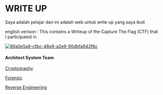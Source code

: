 # WRITE UP

Saya adalah pelajar dan ini adalah web untuk write up yang saya ikuti

english verison :
This contains a Writeup of the Capture The Flag (CTF) that I participated in


<a href="https://ibb.co/MGk708c"><img src="https://i.ibb.co/rc2Hrbx/86a0e5a9-cfbc-48e9-a2e9-90dbfa942f6c.jpg" alt="86a0e5a9-cfbc-48e9-a2e9-90dbfa942f6c" border="0"></a>

#### Architect System Team ####
<a href="https://github.com/Zhasta/CTF-ALL-WRITE-UP/tree/main/Architect%20System%20Team%20(writeup)/Cryptography"> Cryptography</a>

<a href="https://github.com/Zhasta/CTF-ALL-WRITE-UP/tree/main/Architect%20System%20Team%20(writeup)/Forensic"> Forensic</a>

<a href="https://github.com/Zhasta/CTF-ALL-WRITE-UP/tree/main/Architect%20System%20Team%20(writeup)/Reverse%20Engineering"> Reverse Engineering</a>


